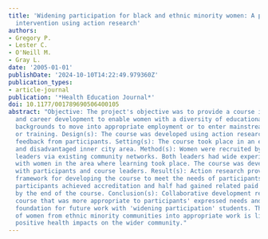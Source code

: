 ```yaml
---
title: 'Widening participation for black and ethnic minority women: A pilot educational
  intervention using action research'
authors:
- Gregory P.
- Lester C.
- O'Neill M.
- Gray L.
date: '2005-01-01'
publishDate: '2024-10-10T14:22:49.979360Z'
publication_types:
- article-journal
publication: '*Health Education Journal*'
doi: 10.1177/001789690506400105
abstract: "Objective: The project's objective was to provide a course in community
  and career development to enable women with a diversity of educational and ethnic
  backgrounds to move into appropriate employment or to enter mainstream education
  or training. Design(s): The course was developed using action research with continuous
  feedback from participants. Setting(s): The course took place in an ethnically mixed
  and disadvantaged inner city area. Method(s): Women were recruited by the course
  leaders via existing community networks. Both leaders had wide experience of working
  with women in the area where learning took place. The course was developed collaboratively
  with participants and course leaders. Result(s): Action research provided an appropriate
  framework for developing the course to meet the needs of participants. Half the
  participants achieved accreditation and half had gained related paid employment
  by the end of the course. Conclusion(s): Collaborative development resulted in a
  course that was more appropriate to participants' expressed needs and provided the
  foundation for future work with 'widening participation' students. The movement
  of women from ethnic minority communities into appropriate work is likely to have
  positive health impacts on the wider community."
---
```

